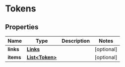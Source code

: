 
# Tokens

## Properties
Name | Type | Description | Notes
------------ | ------------- | ------------- | -------------
**links** | [**Links**](Links.md) |  |  [optional]
**items** | [**List&lt;Token&gt;**](Token.md) |  |  [optional]



